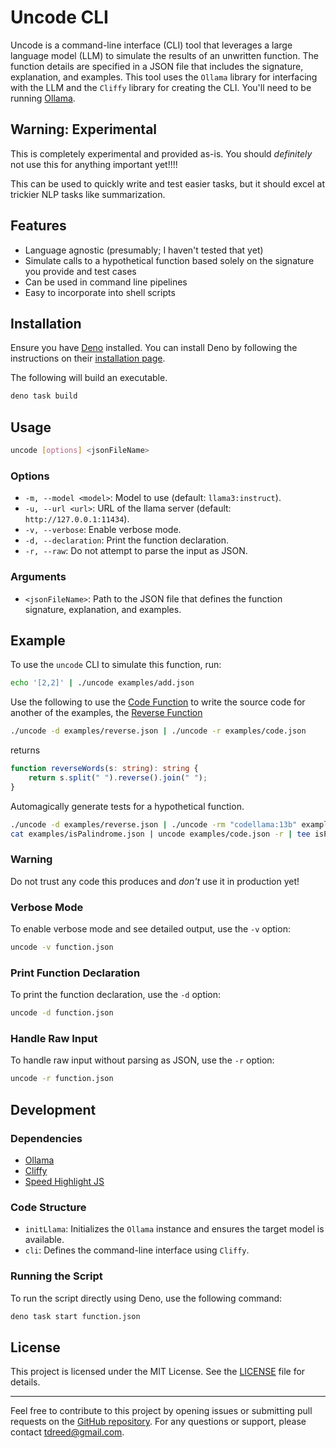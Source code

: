 # Uncode CLI

Uncode is a command-line interface (CLI) tool that leverages a large language model (LLM) to simulate the results of an unwritten function. The function details are specified in a JSON file that includes the signature, explanation, and examples. This tool uses the `Ollama` library for interfacing with the LLM and the `Cliffy` library for creating the CLI. You'll need to be running [Ollama](https://ollama.com/).

## Warning: Experimental

This is completely experimental and provided as-is. You should *definitely* not use this for anything important yet!!!!

This can be used to quickly write and test easier tasks, but it should excel at trickier NLP tasks like summarization.

## Features

- Language agnostic (presumably; I haven't tested that yet)
- Simulate calls to a hypothetical function based solely on the signature you provide and test cases
- Can be used in command line pipelines
- Easy to incorporate into shell scripts
 
## Installation

Ensure you have [Deno](https://deno.land/) installed. You can install Deno by following the instructions on their [installation page](https://deno.land/manual/getting_started/installation).

The following will build an executable.

```bash
deno task build
```

## Usage

```bash
uncode [options] <jsonFileName>
```

### Options

- `-m, --model <model>`: Model to use (default: `llama3:instruct`).
- `-u, --url <url>`: URL of the llama server (default: `http://127.0.0.1:11434`).
- `-v, --verbose`: Enable verbose mode.
- `-d, --declaration`: Print the function declaration.
- `-r, --raw`: Do not attempt to parse the input as JSON.

### Arguments

- `<jsonFileName>`: Path to the JSON file that defines the function signature, explanation, and examples.

## Example

To use the `uncode` CLI to simulate this function, run:

```bash
echo '[2,2]' | ./uncode examples/add.json 
```

Use the following to use the [Code Function](examples/code.json) to write the source code for another of the examples, the [Reverse Function](examples/reverse.json)

```bash
./uncode -d examples/reverse.json | ./uncode -r examples/code.json
```

returns

```ts
function reverseWords(s: string): string {
    return s.split(" ").reverse().join(" ");
}
```

Automagically generate tests for a hypothetical function.

```bash
./uncode -d examples/reverse.json | ./uncode -rm "codellama:13b" examples/tests.json
cat examples/isPalindrome.json | uncode examples/code.json -r | tee isPalindrome.ts | uncode examples/tests.json -r > isPalindrome_test.ts
```



### Warning

Do not trust any code this produces and *don't* use it in production yet!

### Verbose Mode

To enable verbose mode and see detailed output, use the `-v` option:

```bash
uncode -v function.json
```

### Print Function Declaration

To print the function declaration, use the `-d` option:

```bash
uncode -d function.json
```

### Handle Raw Input

To handle raw input without parsing as JSON, use the `-r` option:

```bash
uncode -r function.json
```

## Development

### Dependencies

- [Ollama](https://github.com/ollama/ollama)
- [Cliffy](https://deno.land/x/cliffy)
- [Speed Highlight JS](https://deno.land/x/speed_highlight_js)

### Code Structure

- `initLlama`: Initializes the `Ollama` instance and ensures the target model is available.
- `cli`: Defines the command-line interface using `Cliffy`.

### Running the Script

To run the script directly using Deno, use the following command:

```bash
deno task start function.json
```

## License

This project is licensed under the MIT License. See the [LICENSE](LICENSE) file for details.

---

Feel free to contribute to this project by opening issues or submitting pull requests on the [GitHub repository](https://github.com/dancxjo/uncode). For any questions or support, please contact [tdreed@gmail.com](mailto:tdreed@gmail.com).
